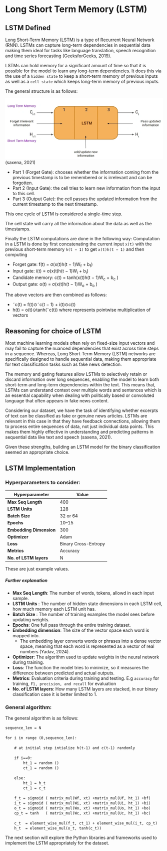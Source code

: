 # Long Short Term Memory (LSTM)

## LSTM Defined
Long Short-Term Memory (LSTM) is a type of Recurrent Neural Network (RNN). LSTMs can capture long-term dependencies in sequential data making them ideal for tasks like language translation, speech recognition and time series forecasting (GeeksforGeeks, 2019).

LSTMs can hold memory for a significant amount of time so that it is possible for the model to learn any long-term dependencies. It does this via the use of a `hidden state` to keep a short-term memory of previous inputs as well as a `cell state` which keeps long-term memory of previous inputs.

The general structure is as follows: 

![alt text](media/image.png) (saxena, 2021)

- Part 1 (Forget Gate): chooses whether the information coming from the previous timestamp is to be remembered or is irrelevant and can be forgotten.
- Part 2 (Input Gate): the cell tries to learn new information from the input to this cell.
- Part 3 (Output Gate): the cell passes the updated information from the current timestamp to the next timestamp. 

This one cycle of LSTM is considered a single-time step.

The cell state will carry all the information about the data as well as the timestamps.

Finally the LSTM computations are done in the following way: 
Computation in a LSTM is done by first concatenating the current input `x(t)` with the previous short-term memory `h(t − 1)` to get `x(t)h(t − 1)` and then computing 

- Forget gate: f(t) = σ(x(t)h(t − 1)W<sub>f</sub> + b<sub>f</sub>)
- Input gate: i(t) =  σ(x(t)h(t − 1)W<sub>i</sub> + b<sub>i</sub>)
- Candidate memory: c(t) = tanh(x(t)h(t − 1)W<sub>c</sub>  + b<sub>c</sub> )
- Output gate: o(t) = σ(x(t)h(t − 1)W<sub>o</sub>  + b<sub>o</sub> )

The above vectors are then combined as follows:
- &tilde;c(t) = f(t)⊙&tilde;c(t − 1) + i(t)⊙c(t)
- h(t) = o(t)⊙tanh(&tilde;c(t))
where  represents pointwise multiplication of vectors



## Reasoning for choice of LSTM

Most machine learning models often rely on fixed-size input vectors and may fail to capture the nuanced dependencies that exist across time steps in a sequence. Whereas, Long Short-Term Memory (LSTM) networks are specifically designed to handle sequential data, making them appropriate for text classification tasks such as fake news detection.

The memory and gating features allow LSTMs to selectively retain or discard information over long sequences, enabling the model to learn both short-term and long-term dependencies within the text. This means that, LSTMs can understand context over multiple words and sentences which is an essential capability when dealing with politically based or convoluted language that often appears in fake news content.

Considering our dataset, we have the task of identifying whether excerpts of text can be classified as fake or genuine news articles. LSTMs are relevant in this case in that they have feedback connections, allowing them to process entire sequences of data, not just individual data points. This makes them highly effective in understanding and predicting patterns in sequential data like text and speech (saxena, 2021).

Given these strengths, building an LSTM model for the binary classification seemed an appropriate choice.



## LSTM Implementation

### Hyperparameters to consider: 

| Hyperparameter        | Value                            | 
| --------------------- | -------------------------------- | 
| **Max Seq Length**    | 400                              | 
| **LSTM Units**        | 128                              | 
| **Batch Size**        | 32 or 64                         | 
| **Epochs**            | 10–15                            | 
| **Embedding Dimension** | 300                            | 
| **Optimizer**         | Adam                             | 
| **Loss**              | Binary Cross-Entropy             | 
| **Metrics**           | Accuracy                         | 
| **No. of LSTM layers**| N                                 |


These are just example values.

##### Further explanation

- **Max Seq Length**: The number of words, tokens, allowd in each input sample.
- **LSTM Units** :  The number of hidden state dimensions in each LSTM cell, how much memory each LSTM unit has. 
- **Batch Size** :  The number of training examples the model sees before updating weights.
- **Epochs**: One full pass through the entire training dataset.   
- **Embedding dimension**: The size of the vector space each word is mapped into. 
    - The embedding layer converts words or phrases into a dense vector space, meaning that each word is represented as a vector of real numbers (Yadav, 2024).
- **Optimizer**: The algorithm used to update weights in the neural network during training.  
- **Loss**: The function the model tries to minimize, so it measures the difference between predicted and actual outputs.       
- **Metrics**: Evaluation criteria during training and testing. E.g `accuracy` for training, `F1, precision, and recall` for evaluation       
- **No. of LSTM layers**: How many LSTM layers are stacked, in our binary classification case it is better limited to 1.



### General algorithm:

The general algorithm is as follows: 

```
sequence_len = N

for i in range (0,sequence_len):
    
    # at initial step intialize h(t-1) and c(t-1) randomly
 
    if i==0:
        ht_1 = random ()
        ct_1 = random ()
       
    else: 
        ht_1 = h_t
        ct_1 = c_t
    
    f_t = sigmoid ( matrix_mul(Wf, xt) +matrix_mul(Uf, ht_1) +bf)
    i_t = sigmoid ( matrix_mul(Wi, xt) +matrix_mul(Ui, ht_1) +bi)
    o_t = sigmoid ( matrix_mul(Wo, xt) +matrix_mul(Uo, ht_1) +bo)
    cp_t = tanh   ( matrix_mul(Wc, xt) +matrix_mul(Uc, ht_1) +bc)

    c_t  = element_wise_mul(f_t, ct_1) + element_wise_mul(i_t, cp_t) 
    h_t  = element_wise_mul(o_t, tanh(c_t))

```

The next section will explore the Python libraries and frameworks used to implement the LSTM appropriately for the dataset.

